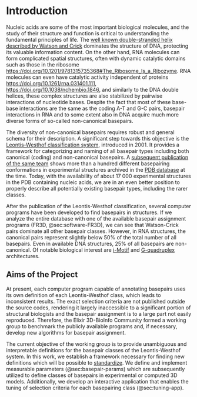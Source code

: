 # Introduction

<!-- Since the [initial discovery of DNA structure](https://doi.org/10.1038/171737a0),  -->

Nucleic acids are some of the most important biological molecules, and the study of their structure and function is critical to understanding the fundamental principles of life.
The [well known double-stranded helix described by Watson and Crick](https://doi.org/10.1038/171737a0) dominates the structure of DNA, protecting its valuable information content.
On the other hand, RNA molecules can form complicated spatial structures, often with dynamic catalytic domains such as those in the ribosome <https://doi.org/10.1201/9781315735368#The_Ribosome_Is_a_Ribozyme>.
RNA molecules can even have catalytic activity independent of proteins <https://doi.org/10.1261/rna.031401.111>, <https://doi.org/10.1038/nchembio.1846>, and similarly to the DNA double helices, these complex structures are also stabilized by pairwise interactions of nucleotide bases.
Despite the fact that most of these base-base interactions are the same as the coding A-T and G-C pairs,
basepair interactions in RNA and to some extent also in DNA acquire much more diverse forms of so-called non-canonical basepairs.

<!-- Given the diversity of non-canonical basepairs, it is unsurprising that they require more research than their canonical counterparts.-->

The diversity of non-canonical basepairs requires robust and general schema for their description.
A significant step towards this objective is the [Leontis-Westhof classification system](https://doi.org/10.1017/s1355838201002515), introduced in 2001.
It provides a framework for categorizing and naming of all basepair types including both canonical (coding) and non-canonical basepairs.
A [subsequent publication of the same team](https://doi.org/10.1093/nar/gkf481) shows more than a hundred different basepairing conformations in experimental structures archived in the [PDB database](https://doi.org/10.1093/nar/gky949) at the time.
Today, with the availability of about 17 000 experimental structures in the PDB containing nucleic acids, we are in an even better position to properly describe all potentially existing basepair types, including the rarer classes. 

After the publication of the Leontis-Westhof classification, several computer programs have been developed to find basepairs in structures.
If we analyze the entire database with one of the available basepair assignment programs (FR3D, @sec:software-FR3D), we can see that Watson-Crick pairs dominate all other basepair classes.
However, in RNA structures, the canonical pairs represent slightly below 50% of the total number of all basepairs.
Even in available DNA structures, 25% of all basepairs are non-canonical.
Of notable biological interest are [i-Motif](https://doi.org/10.1093/nar/gky735) and [G-quadruplex](https://doi.org/10.1016/j.trechm.2019.07.002) architectures. 

## Aims of the Project

<!-- There exists several publicly available tools for assigning basepairs, including FR3D, but the results from the different programs are not consistent, and the assignment procedures are not sufficiently documented to be reproducible. -->
At present, each computer program capable of annotating basepairs uses its own definition of each Leontis-Westhof class, which leads to inconsistent results.
The exact selection criteria are not published outside the source codes, rendering it largely inaccessible to a significant portion of structural biologists and the basepair assignment is to a large part not easily reproduced.
Therefore, the Elixir 3D-BioInfo Community formed a working group to benchmark the publicly available programs and, if necessary, develop new algorithms for basepair assignment.

The current objective of the working group is to provide unambiguous and interpretable definitions for the basepair classes of the Leontis-Westhof system.
In this work, we establish a framework necessary for finding new definitions which will be possible to [standardize](https://xkcd.com/927/).
We define and implement measurable parameters (@sec:basepair-params) which are subsequently utilized to define classes of basepairs in experimental or computed 3D models.
Additionally, we develop an interactive application that enables the tuning of selection criteria for each basepairing class (@sec:tuning-app).

<!-- ![Our plan to improve the shortcomings of existing programs for basepair assignment. XKCD #927 by Randall Munroe](../img/xkcd_standards_2x.png){#fig:xkcd_standards_2x} -->


<!-- Even though the number of solved nucleic acid structures is significantly lower than the number of known protein structures,  -->

<!-- | Basepair | DNA | RNA |
|----------|-----|-----|
| Watson-Crick A-T -->


<!-- canonical Watson-Crick G-C and A-T basepairs only account for about one half of the interactions in the RNAs we studied.

* DNA is usually the classic helix described by Watson, Crick, and Franklin back in 1953
* RNA often forms much more complex structures, but also contains the helixes
* RNA helix is usualy A-form, DNA B-form, but the basepairs are practically the same
* 
... At the time of writing we have more than 7 thousand RNA structures in PDB, and almost 2 thousand of them are pure nucleic acid, without any protein
... 

"Only" 61.4% of all found basepairs are canonical Watson-Crick (in all PDB structures < 3.5 Å) -->

<!--
Promptses

Write me about 1-2 pages introduction to a thesis about non-canonical basepairs. Include the following information: "Watson-Crick basepairs form double helix, which is the majority of basepair, but 'only' ~75% in DNA and ~50%. DNA has biologically relevant i-Motif (with charged cytosine pairs) and guanine quadruplexes. RNA has huge amount of interesting structures, it even capable of catalytic activity independent of proteins. A simple basepair example is the wobble pair, crucial in tRNAs, but also important elsewhere. The number of NA structures in PDB is small compared to proteins, but grows just as quickly and is more than sufficient for identification and classification of these basepairs. The Leontis-Westhof classification system is from 2002, when there was maybe 1800 structures, but today we have more like 17k. A number of automated tools exist to annotate basepairs in 3D structures, with various shortcomings as described in @sec:3.2. Apart from analysing all types of basepairs and providing update for the definition images from [LSW2002], we propose a few new ways to measure basepair parameters, which can be used to define them and automatically assign them."


Mixtral:

The traditional Watson-Crick basepairs, which form the iconic double helix structure, are the most common basepairs in both DNA and RNA. However, they only account for approximately 75% of basepairs in DNA and 50% in RNA. This leaves a significant portion of nucleic acid (NA) structures unaccounted for, which are classified as non-canonical basepairs. These non-canonical basepairs play a crucial role in various biological processes, including gene regulation, protein synthesis, and chromosomal crossover.

Despite their importance, non-canonical basepairs have been historically understudied due to the lack of appropriate tools and classification systems. The Leontis-Westhof classification system, introduced in 2002, was a significant step towards addressing this gap, providing a framework for categorizing and analyzing non-canonical basepairs. However, with the rapid growth of NA structure data, there is a need for an updated and more comprehensive classification system.

Today, with the availability of more than 17,000 NA structures, there is a wealth of data that can be used to identify and classify non-canonical basepairs. Automated tools have been developed to annotate these basepairs in 3D structures, although they have certain limitations, as discussed in section 3.2.

In this study, we propose a comprehensive analysis of all classes of non-canonical basepairs, including an update of the definition images from the Leontis-Westhof classification system. Additionally, we aim to develop a more robust and comprehensive classification system that can accurately categorize and analyze non-canonical basepairs in NA structures. This work will contribute to a better understanding of the role of non-canonical basepairs in biological processes and provide valuable insights into their functional significance.

In summary, non-canonical basepairs are crucial components of NA structures and play a vital role in various biological processes. With the availability of a large number of NA structures and advanced computational tools, it is now possible to conduct a comprehensive analysis of non-canonical basepairs and develop a more accurate and comprehensive classification system. This work will provide valuable insights into the functional significance of non-canonical basepairs and contribute to a better understanding of NA structure and function.
-->
